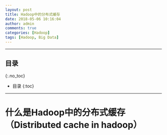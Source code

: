 ```yaml
---
layout: post
title: Hadoop中的分布式缓存
date: 2018-05-06 10:16:04
author: admin
comments: true
categories: [Hadoop]
tags: [Hadoop, Big Data]
---
```




<!-- more -->
---
## 目录
{:.no_toc}

* 目录
{:toc}
---

# 什么是Hadoop中的分布式缓存（Distributed cache in hadoop）


